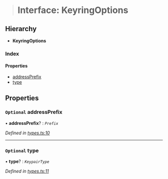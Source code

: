 > # Interface: KeyringOptions

## Hierarchy

* **KeyringOptions**

### Index

#### Properties

* [addressPrefix](_types_.keyringoptions.md#optional-addressprefix)
* [type](_types_.keyringoptions.md#optional-type)

## Properties

### `Optional` addressPrefix

• **addressPrefix**? : *`Prefix`*

*Defined in [types.ts:10](https://github.com/polkadot-js/common/blob/332620d/packages/keyring/src/types.ts#L10)*

___

### `Optional` type

• **type**? : *`KeypairType`*

*Defined in [types.ts:11](https://github.com/polkadot-js/common/blob/332620d/packages/keyring/src/types.ts#L11)*